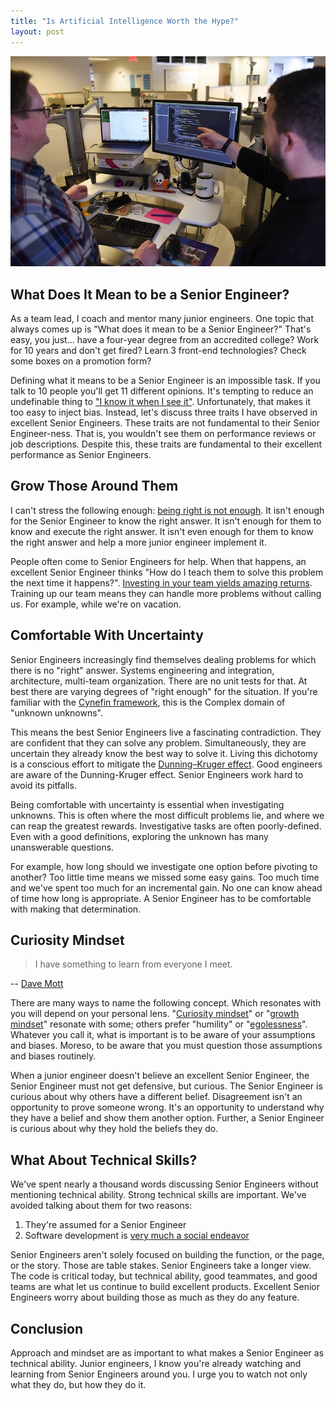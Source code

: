 ```yaml
---
title: "Is Artificial Intelligence Worth the Hype?"
layout: post
---
```


<link rel="canonical" href="https://www.sep.com/sep-blog/2020/05/11/what-does-it-mean-to-be-a-senior-engineer/" />

![](/images/SEP-Around-the-Office-01-2019-108.jpg)

## What Does It Mean to be a Senior Engineer?

As a team lead, I coach and mentor many junior engineers. One topic that always comes up is "What does it mean to be a Senior Engineer?" That's easy, you just... have a four-year degree from an accredited college? Work for 10 years and don't get fired? Learn 3 front-end technologies? Check some boxes on a promotion form?

Defining what it means to be a Senior Engineer is an impossible task. If you talk to 10 people you'll get 11 different opinions. It's tempting to reduce an undefinable thing to ["I know it when I see it"](https://en.wikipedia.org/wiki/I_know_it_when_I_see_it). Unfortunately, that makes it too easy to inject bias. Instead, let's discuss three traits I have observed in excellent Senior Engineers. These traits are not fundamental to their Senior Engineer-ness. That is, you wouldn't see them on performance reviews or job descriptions. Despite this, these traits are fundamental to their excellent performance as Senior Engineers.

## Grow Those Around Them

I can't stress the following enough: [being right is not enough](https://royrapoport.blogspot.com/2017/02/the-three.html). It isn't enough for the Senior Engineer to know the right answer. It isn't enough for them to know and execute the right answer. It isn't even enough for them to know the right answer and help a more junior engineer implement it.

People often come to Senior Engineers for help. When that happens, an excellent Senior Engineer thinks "How do I teach them to solve this problem the next time it happens?". [Investing in your team yields amazing returns](https://agilevelocity.com/agile-training/training-return-investment/). Training up our team means they can handle more problems without calling us. For example, while we're on vacation.

## Comfortable With Uncertainty

Senior Engineers increasingly find themselves dealing problems for which there is no "right" answer. Systems engineering and integration, architecture, multi-team organization. There are no unit tests for that. At best there are varying degrees of "right enough" for the situation. If you're familiar with the [Cynefin framework](https://en.wikipedia.org/wiki/Cynefin_framework), this is the Complex domain of "unknown unknowns".

This means the best Senior Engineers live a fascinating contradiction. They are confident that they can solve any problem. Simultaneously, they are uncertain they already know the best way to solve it. Living this dichotomy is a conscious effort to mitigate the [Dunning–Kruger effect](https://en.wikipedia.org/wiki/Dunning%E2%80%93Kruger_effect). Good engineers are aware of the Dunning-Kruger effect. Senior Engineers work hard to avoid its pitfalls.

Being comfortable with uncertainty is essential when investigating unknowns. This is often where the most difficult problems lie, and where we can reap the greatest rewards. Investigative tasks are often poorly-defined. Even with a good definitions, exploring the unknown has many unanswerable questions.

For example, how long should we investigate one option before pivoting to another? Too little time means we missed some easy gains. Too much time and we've spent too much for an incremental gain. No one can know ahead of time how long is appropriate. A Senior Engineer has to be comfortable with making that determination.

## Curiosity Mindset

> I have something to learn from everyone I meet.

-- [Dave Mott](https://www.linkedin.com/in/david-mott-sse/)

There are many ways to name the following concept. Which resonates with you will depend on your personal lens. "[Curiosity mindset](https://www.harvardbusiness.org/the-importance-of-being-curious/)" or "[growth mindset](https://www.brainpickings.org/2014/01/29/carol-dweck-mindset/)" resonate with some; others prefer "humility" or "[egolessness](http://blog.stephenwyattbush.com/2012/04/07/dad-and-the-ten-commandments-of-egoless-programming)". Whatever you call it, what is important is to be aware of your assumptions and biases. Moreso, to be aware that you must question those assumptions and biases routinely.

When a junior engineer doesn't believe an excellent Senior Engineer, the Senior Engineer must not get defensive, but curious. The Senior Engineer is curious about why others have a different belief. Disagreement isn't an opportunity to prove someone wrong. It's an opportunity to understand why they have a belief and show them another option. Further, a Senior Engineer is curious about why they hold the beliefs they do.

## What About Technical Skills?

We've spent nearly a thousand words discussing Senior Engineers without mentioning technical ability. Strong technical skills are important. We've avoided talking about them for two reasons:

1. They're assumed for a Senior Engineer
2. Software development is [very much a social endeavor](https://www.onebigfluke.com/2013/11/programming-is-a-social-endeavor.html)

Senior Engineers aren't solely focused on building the function, or the page, or the story. Those are table stakes. Senior Engineers take a longer view. The code is critical today, but technical ability, good teammates, and good teams are what let us continue to build excellent products. Excellent Senior Engineers worry about building those as much as they do any feature.

## Conclusion

Approach and mindset are as important to what makes a Senior Engineer as technical ability. Junior engineers, I know you're already watching and learning from Senior Engineers around you. I urge you to watch not only what they do, but how they do it.
